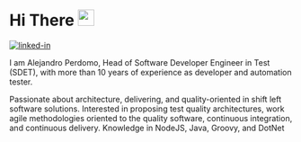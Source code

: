 # Hi There <img src="https://media.giphy.com/media/hvRJCLFzcasrR4ia7z/giphy.gif" width="29px" height="29px">

[![linked-in](https://img.shields.io/badge/Linked_In-0077B5?style=for-the-badge&logo=LinkedIn&logoColor=white)](https://www.linkedin.com/in/alejo-perdomo/)

I am Alejandro Perdomo, Head of Software Developer Engineer in Test (SDET), with more than 10 years of experience as developer and automation tester.

Passionate about architecture, delivering, and quality-oriented in shift left software solutions. Interested in proposing test quality architectures, work agile methodologies oriented to the quality software, continuous integration, and continuous delivery. Knowledge in NodeJS, Java, Groovy, and DotNet
